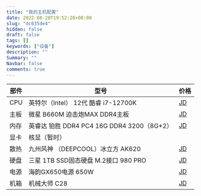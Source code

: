```yaml
---
title: "我的主机配置"
date: 2022-08-28T19:52:28+08:00
slug: "dc035de4"
hidden: false
draft: false
tags: []
keywords: ["设备"]
description: ""
Summary: ""
Navbar: false
comments: true
---
```




<!--more-->

| 部件 | 型号                                          | 价格                                          |
| ---- | --------------------------------------------- | --------------------------------------------- |
| CPU  | 英特尔（Intel） 12代 酷睿 i7-12700K           | [JD](https://item.jd.com/100026922744.html)   |
| 主板 | 微星 B660M 迫击炮MAX DDR4主板                 | [JD](https://item.jd.com/100032201177.html)   |
| 内存 | 英睿达 铂胜  DDR4 PC4  16G DDR4 3200（8G\*2） | [JD](https://item.jd.com/10026491616770.html) |
| 显卡 | 核显（暂时）                                  |                                               |
| 散热 | 九州风神 （DEEPCOOL）冰立方 AK620             | [JD](https://item.jd.com/100029376820.html)   |
| 硬盘 | 三星 1TB SSD固态硬盘 M.2接口 980 PRO          | [JD](https://item.jd.com/100008757393.html)   |
| 电源 | 海韵GX650电源 650W                            | [JD](https://item.jd.com/100004223053.html)   |
| 机箱 | 机械大师 C28                                  | [JD](https://item.jd.com/10040958295981.html) |



